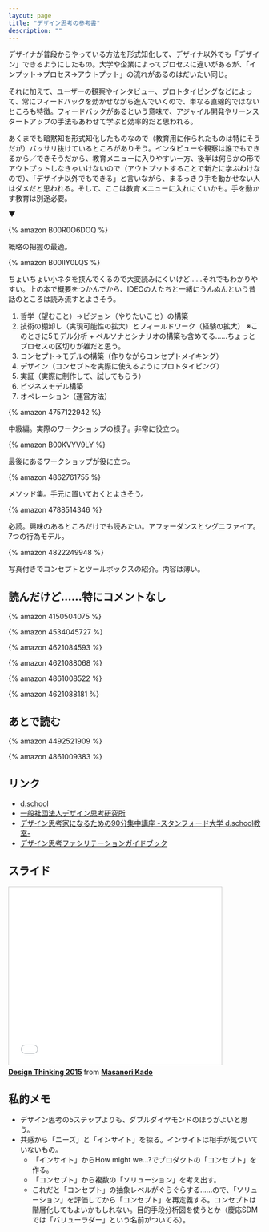 ```yaml
---
layout: page
title: "デザイン思考の参考書"
description: ""
---
```


デザイナが普段からやっている方法を形式知化して、デザイナ以外でも「デザイン」できるようにしたもの。大学や企業によってプロセスに違いがあるが、「インプット→プロセス→アウトプット」の流れがあるのはだいたい同じ。

それに加えて、ユーザーの観察やインタビュー、プロトタイピングなどによって、常にフィードバックを効かせながら進んでいくので、単なる直線的ではないところも特徴。フィードバックがあるという意味で、アジャイル開発やリーンスタートアップの手法もあわせて学ぶと効率的だと思われる。

あくまでも暗黙知を形式知化したものなので（教育用に作られたものは特にそうだが）バッサリ抜けているところがありそう。インタビューや観察は誰でもできるから／できそうだから、教育メニューに入りやすい一方、後半は何らかの形でアウトプットしなきゃいけないので（アウトプットすることで新たに学ぶわけなので）、「デザイナ以外でもできる」と言いながら、まるっきり手を動かせない人はダメだと思われる。そして、ここは教育メニューに入れにくいかも。手を動かす教育は別途必要。

▼

{% amazon B00R0O6DOQ %}

概略の把握の最適。

{% amazon B00IIY0LQS %}

ちょいちょい小ネタを挟んでくるので大変読みにくいけど……それでもわかりやすい。上の本で概要をつかんでから、IDEOの人たちと一緒にうんぬんという昔話のところは読み流すとよさそう。

1. 哲学（望むこと）→ビジョン（やりたいこと）の構築
2. 技術の棚卸し（実現可能性の拡大）とフィールドワーク（経験の拡大）
   ※このときに5モデル分析 + ペルソナとシナリオの構築も含めてる……ちょっとプロセスの区切りが雑だと思う。
3. コンセプト→モデルの構築（作りながらコンセプトメイキング）
4. デザイン（コンセプトを実際に使えるようにプロトタイピング）
5. 実証（実際に制作して、試してもらう）
6. ビジネスモデル構築
7. オペレーション（運営方法）

{% amazon 4757122942 %}

中級編。実際のワークショップの様子。非常に役立つ。

{% amazon B00KVYV9LY %}

最後にあるワークショップが役に立つ。

{% amazon 4862761755 %}

メソッド集。手元に置いておくとよさそう。

{% amazon 4788514346 %}

必読。興味のあるところだけでも読みたい。アフォーダンスとシグニファイア。7つの行為モデル。

{% amazon 4822249948 %}

写真付きでコンセプトとツールボックスの紹介。内容は薄い。

## 読んだけど……特にコメントなし

{% amazon 4150504075 %}

{% amazon 4534045727 %}

{% amazon 4621084593 %}

{% amazon 4621088068 %}

{% amazon 4861008522 %}

{% amazon 4621088181 %}

## あとで読む

{% amazon 4492521909 %}

{% amazon 4861009383 %}

## リンク

* [d.school](http://dschool.stanford.edu/)
* [一般社団法人デザイン思考研究所](http://designthinking.or.jp/)
* [デザイン思考家になるための90分集中講座 -スタンフォード大学 d.school教室-](http://designthinking.or.jp/index.php?video)
* [デザイン思考ファシリテーションガイドブック](http://www.itoki.jp/catalog/special/designthinking/)

## スライド

<iframe src="//www.slideshare.net/slideshow/embed_code/key/KqPfYWwW8eQVob" width="425" height="355" frameborder="0" marginwidth="0" marginheight="0" scrolling="no" style="border:1px solid #CCC; border-width:1px; margin-bottom:5px; max-width: 100%;" allowfullscreen> </iframe> <div style="margin-bottom:5px"> <strong> <a href="//www.slideshare.net/kdmsnr/design-thinking-2015" title="Design Thinking 2015" target="_blank">Design Thinking 2015</a> </strong> from <strong><a href="//www.slideshare.net/kdmsnr" target="_blank">Masanori Kado</a></strong> </div>

## 私的メモ

* デザイン思考の5ステップよりも、ダブルダイヤモンドのほうがよいと思う。
* 共感から「ニーズ」と「インサイト」を探る。インサイトは相手が気づいていないもの。
  * 「インサイト」からHow might we...?でプロダクトの「コンセプト」を作る。
  * 「コンセプト」から複数の「ソリューション」を考え出す。
  * これだと「コンセプト」の抽象レベルがぐらぐらする……ので、「ソリューション」を評価してから「コンセプト」を再定義する。コンセプトは階層化してもよいかもしれない。目的手段分析図を使うとか（慶応SDMでは「バリューラダー」という名前がついてる）。
